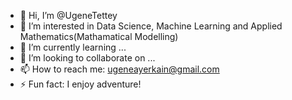 - 👋 Hi, I’m @UgeneTettey
- 👀 I’m interested in Data Science, Machine Learning and Applied Mathematics(Mathamatical Modelling)
- 🌱 I’m currently learning ...
- 💞️ I’m looking to collaborate on ...
- 📫 How to reach me: ugeneayerkain@gmail.com
- ⚡ Fun fact: I enjoy adventure!

<!---
UgeneTettey/UgeneTettey is a ✨ special ✨ repository because its `README.md` (this file) appears on your GitHub profile.
You can click the Preview link to take a look at your changes.
--->
